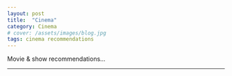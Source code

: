 ```yaml
---
layout: post
title:  "Cinema"
category: Cinema
# cover: /assets/images/blog.jpg
tags: cinema recommendations
---
```


Movie & show recommendations...

----------------------------------
